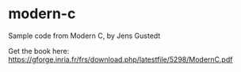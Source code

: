 # modern-c
Sample code from Modern C, by Jens Gustedt

Get the book here: https://gforge.inria.fr/frs/download.php/latestfile/5298/ModernC.pdf
